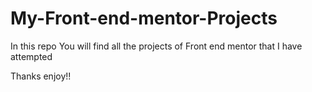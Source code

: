 # My-Front-end-mentor-Projects

In this repo You will find all the projects of Front end mentor that I have attempted 

Thanks enjoy!!
